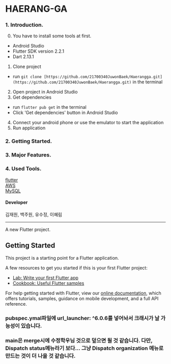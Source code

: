 # HAERANG-GA

### 1. Introduction.  
0. You have to install some tools at first.
- Android Studio
- Flutter SDK version 2.2.1
- Dart 2.13.1
1. Clone project
- run `git clone [https://github.com/21700340JuwonBaek/Haerangga.git](https://github.com/21700340JuwonBaek/Haerangga.git)` in the terminal
2. Open project in Android Studio
3. Get dependencies
- run `flutter pub get` in the terminal
- Click 'Get dependencies' button in Android Studio
4. Connect your android phone or use the emulator to start the application
5. Run application
  
### 2. Getting Started.  
  
### 3. Major Features.   
  
### 4. Used Tools.   

[flutter](https://flutter.dev/)  
[AWS](https://aws.amazon.com/ko/)  
[MySQL](https://www.mysql.com/) 
  
  
  
#### Developer
김재원, 백주원, 유수정, 이혜림




<hr>
A new Flutter project.

## Getting Started

This project is a starting point for a Flutter application.

A few resources to get you started if this is your first Flutter project:

- [Lab: Write your first Flutter app](https://flutter.dev/docs/get-started/codelab)
- [Cookbook: Useful Flutter samples](https://flutter.dev/docs/cookbook)

For help getting started with Flutter, view our
[online documentation](https://flutter.dev/docs), which offers tutorials,
samples, guidance on mobile development, and a full API reference.

    
### pubspec.ymal파일에 url_launcher: ^6.0.6를 넣어놔서 크래시가 날 가능성이 있습니다.   

### main은 merge시에 수정학우님 것으로 덮으면 될 것 같습니다. 다만, Dispatch status메뉴라기 보다... 그냥 Dispatch organization 메뉴로 만드는 것이 더 나을 것 같습니다. 
